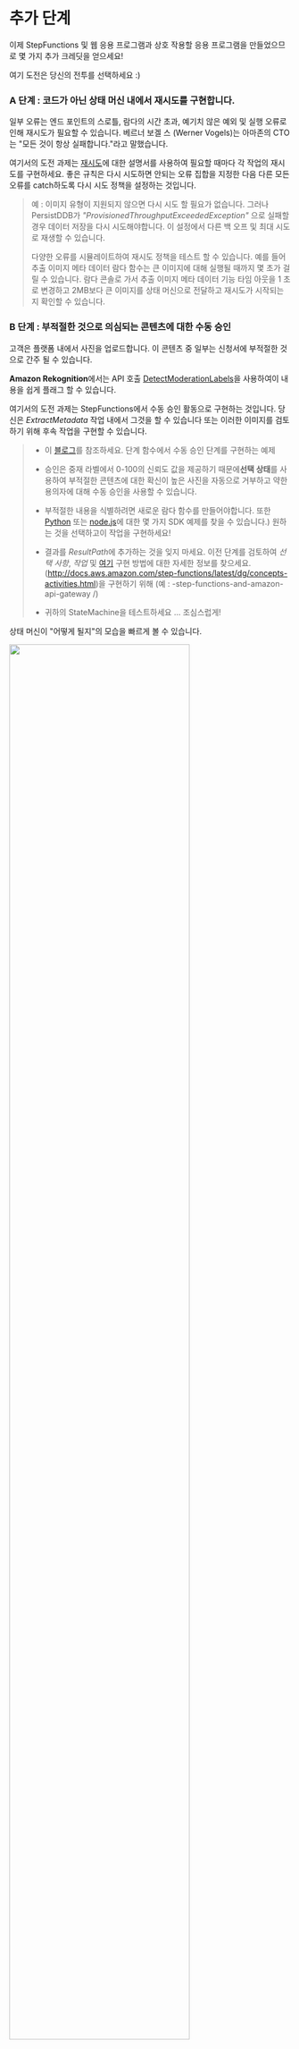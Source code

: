 # 추가 단계

이제 StepFunctions 및 웹 응용 프로그램과 상호 작용할 응용 프로그램을 만들었으므로 몇 가지 추가 크레딧을 얻으세요!

여기 도전은 당신의 전투를 선택하세요 :)

### A 단계 : 코드가 아닌 상태 머신 내에서 재시도를 구현합니다.

일부 오류는 엔드 포인트의 스로틀, 람다의 시간 초과, 예기치 않은 예외 및 실행 오류로 인해 재시도가 필요할 수 있습니다. 베르너 보겔 스 (Werner Vogels)는 아마존의 CTO는 "모든 것이 항상 실패합니다."라고 말했습니다.

여기서의 도전 과제는 [재시도](http://docs.aws.amazon.com/step-functions/latest/dg/amazon-states-language-errors.html)에 대한 설명서를 사용하여 필요할 때마다 각 작업의 재시도를 구현하세요. 좋은 규칙은 다시 시도하면 안되는 오류 집합을 지정한 다음 다른 모든 오류를 catch하도록 다시 시도 정책을 설정하는 것입니다.

> 예 : 이미지 유형이 지원되지 않으면 다시 시도 할 필요가 없습니다. 그러나 PersistDDB가 *"ProvisionedThroughputExceededException"* 으로 실패할 경우 데이터 저장을 다시 시도해야합니다. 이 설정에서 다른 백 오프 및 최대 시도로 재생할 수 있습니다.
>
> 다양한 오류를 시뮬레이트하여 재시도 정책을 테스트 할 수 있습니다. 예를 들어 추출 이미지 메타 데이터 람다 함수는 큰 이미지에 대해 실행될 때까지 몇 초가 걸릴 수 있습니다. 람다 콘솔로 가서 추출 이미지 메타 데이터 기능 타임 아웃을 1 초로 변경하고 2MB보다 큰 이미지를 상태 머신으로 전달하고 재시도가 시작되는지 확인할 수 있습니다.


### B 단계 : 부적절한 것으로 의심되는 콘텐츠에 대한 수동 승인

고객은 플랫폼 내에서 사진을 업로드합니다. 이 콘텐츠 중 일부는 신청서에 부적절한 것으로 간주 될 수 있습니다.

**Amazon Rekognition**에서는 API 호출 [DetectModerationLabels](http://docs.aws.amazon.com/rekognition/latest/dg/API_DetectModerationLabels.html)을 사용하여이 내용을 쉽게 플래그 할 수 있습니다.

여기서의 도전 과제는 StepFunctions에서 수동 승인 활동으로 구현하는 것입니다. 당신은 *ExtractMetadata* 작업 내에서 그것을 할 수 있습니다 또는 이러한 이미지를 검토하기 위해 후속 작업을 구현할 수 있습니다.


> - 이 [블로그](https://aws.amazon.com/blogs/compute/implementing-serverless-manual-approval-steps-in-aws-step-functions-and-amazon-api-gateway/)를 참조하세요. 단계 함수에서 수동 승인 단계를 구현하는 예제
>
> - 승인은 중재 라벨에서 0-100의 신뢰도 값을 제공하기 때문에**선택 상태**를 사용하여 부적절한 콘텐츠에 대한 확신이 높은 사진을 자동으로 거부하고 약한 용의자에 대해 수동 승인을 사용할 수 있습니다.
>
> - 부적절한 내용을 식별하려면 새로운 람다 함수를 만들어야합니다. 또한 [Python](https://boto3.readthedocs.io/en/latest/reference/services/rekognition.html#Rekognition.Client.detect_moderation_labels) 또는 [node.js](http://docs.aws.amazon.com/AWSJavaScriptSDK/latest/AWS/Rekognition.html#detectModerationLabels-property)에 대한 몇 가지 SDK 예제를 찾을 수 있습니다.) 원하는 것을 선택하고이 작업을 구현하세요!
>
> - 결과를 *ResultPath*에 추가하는 것을 잊지 마세요. 이전 단계를 검토하여 *선택 사항*, *작업* 및 [여기](https://aws.amazon.com/blogs/compute/implementing-serverless-manual-approval-steps-in-aws) 구현 방법에 대한 자세한 정보를 찾으세요. (http://docs.aws.amazon.com/step-functions/latest/dg/concepts-activities.html)을 구현하기 위해 (예 : -step-functions-and-amazon-api-gateway /)
>
> - 귀하의 StateMachine을 테스트하세요 ... 조심스럽게!
>

상태 머신이 "어떻게 될지"의 모습을 빠르게 볼 수 있습니다.

<img src="images/additional-step-inappropiate.png" width="80%">

보시다시피 상태 SendToApproval은 활동이 승인되기를 기다리고 있습니다. API 호출을 통해 이러한 작업을 승인하거나 거부 할 수 있습니다. [http://docs.aws.amazon.com/step-functions/latest/apireference/API_SendTaskSuccess.html] 및 [here](http : // docs.aws.amazon.com/step-functions/latest/apireference/API_SendTaskFailure.html).

예를 들어 다음은 활동을 승인하거나 거부하는 두 가지 간단한 스크립트입니다.

***Approve***
```
aws stepfunctions send-task-success --task-token $(aws stepfunctions get-activity-task --activity-arn arn:aws:states:us-west-2:012344556789:activity:sendToApproval | jq .taskToken) --task-output "{}"
```
***Deny***
```
aws stepfunctions send-task-failure --task-token $(aws stepfunctions get-activity-task --activity-arn arn:aws:states:us-west-2:031877956887:activity:sendToApproval | jq .taskToken) --error "InappropiateError"
```
<details>
<summary><strong> JSON 정의를 확장합니다.</strong></summary><p>

```JSON
{
  "StartAt": "ExtractImageMetadata",
  "Comment": "New State Machine - Created with StepEasy",
  "States": {
    "ExtractImageMetadata": {
      "Type": "Task",
      "Resource": "arn:aws:lambda:us-west-2:012345678901:function:sfn-workshop-setup-ExtractMetadata",
      "Catch": [
        {
          "ErrorEquals": [
            "ImageIdentifyError"
          ],
          "ResultPath": "",
          "Next": "NotSupportedImageType"
        }
      ],
      "ResultPath": "$.extractedMetadata",
      "Next": "ImageTypeCheck"
    },
    "NotSupportedImageType": {
      "Type": "Fail",
      "Cause": "Image type not supported!",
      "Error": "FileNotSupported"
    },
    "ImageTypeCheck": {
      "Type": "Choice",
      "Choices": [
        {
          "Or": [
            {
              "Variable": "$.extractedMetadata.format",
              "StringEquals": "JPEG"
            },
            {
              "Variable": "$.extractedMetadata.format",
              "StringEquals": "PNG"
            }
          ],
          "Next": "DetectInappropiate"
        }
      ],
      "Default": "NotSupportedImageType"
    },
    "DetectInappropiate":{
        "Type": "Task",
        "Resource": "arn:aws:lambda:us-west-2:012345678901:function:detectInappropiate",
        "ResultPath": "$.inappropiate",
        "Next": "IsItAppropiate"
      },
      "IsItAppropiate":{
        "Type": "Choice",
        "Choices": [
          {
              "Not": {
                "Variable": "$.inappropiate",
                "BooleanEquals": true
              },
              "Next": "Parallel"
          }
        ],
        "Default": "SendToApproval"
      },
      "SendToApproval":{
        "Type": "Task",
        "Resource": "arn:aws:states:us-west-2:012345678901:activity:sendToApproval",
        "Catch": [
          {
            "ErrorEquals":[ "States.ALL" ],
            "Next": "NotSupportedImageType"
          }
        ],
        "ResultPath": "$.approval",
        "Next": "Parallel"
      },
    "Parallel": {
      "Type": "Parallel",
      "Branches": [
        {
          "StartAt": "DetectLabelsRekognition",
          "Comment": " - Created with StepEasy",
          "States": {
            "DetectLabelsRekognition": {
              "Type": "Task",
              "Resource": "arn:aws:lambda:us-west-2:012345678901:function:sfn-workshop-setup-DetectLabel",
              "End": true
            }
          }
        },
        {
          "StartAt": "Thumbnail",
          "Comment": " - Created with StepEasy",
          "States": {
            "Thumbnail": {
              "Type": "Task",
              "Resource": "arn:aws:lambda:us-west-2:012345678901:function:sfn-workshop-setup-Thumbnail",
              "End": true
            }
          }
        }
      ],
      "ResultPath": "$.parallelResults",
      "Next": "PersistDDB"
    },
    "PersistDDB": {
      "Type": "Task",
      "Resource": "arn:aws:lambda:us-west-2:012345678901:function:sfn-workshop-setup-PersistDDB",
      "End": true
    }
  }
}
```

</details>

### C 단계 : 이미지를 S3로 대량 복사하여 동시성을 테스트합니다.

몇가지 샘플 이미지로 작업 흐름을 끝까지 테스트 했으므로 수천 개의 이미지가있는 S3 버킷의 이미지를 사진 랜딩 버킷에 복사하여이 설정에 부하를 추가 할 수 있습니다.

상태 머신을 설정하려면 여기의 지침을 따르세요.

[https://github.com/awslabs/sync-buckets-state-machine](https://github.com/awslabs/sync-buckets-state-machine)

동일한 상태에서 2 개의 버킷 내용을 동기화하기 위해 다른 상태 머신을 사용합니다.

<img src="images/bucket-sync-state-machine.png" width="80%">

소스 버킷의 경우 사용중인 AWS 지역에 따라 다음을 사용하세요.


Region | S3 Bucket to copy from
------|-------
EU (Ireland) | <span style="font-family:'Courier';"> sfn-image-workshop-bulk-photo-copy-eu-west-1 </span>
US East (N. Virginia) | <span style="font-family:'Courier';"> sfn-image-workshop-bulk-photo-copy-us-east-1 </span>
US West (Oregon) | <span style="font-family:'Courier';">sfn-image-workshop-bulk-photo-copy-us-west-2 </span>

Input to the state machine to sync contents would look like this:

```
{
  "source": "sfn-image-workshop-bulk-photo-copy-eu-west-1",
  "destination": "<REPLACE_WITH_YOUR_PhotoLandingS3Bucket>",
  "prefix": "Incoming/"

}
```


가져온 이미지를 탐색하려면 웹 응용 프로그램에서`stepfunction` 사용자를 사용하세요.

<img src="images/bulk-import-user.png" width="60%">

앨범 목록이 표시되어야합니다.

<img src="images/bulk-import-albumlist.png" width="60%">

생성 된 태그, 메타 데이터 및 미리보기 이미지 탐색 :
<img src="images/bulk-import-album1.png" width="90%">


#### 모니터링 및 측정 항목

CloudWatch Metrics 콘솔로 이동하여 State Machine 이름을 검색하여 실행 메트릭을 탐색하세요. 성공 / 실패 측정 항목에 대해 '합계'통계를 사용합니다.

<img src="images/cloudwatch-state-machine-metrics.png" width="80%">

버킷에 복사 된 모든 이미지가 Step Functions에 의해 처리 되었습니까? 다음 두 가지 방법으로 확인할 수 있습니다.

1. 람다 트리거 (Lambda trigger) 기능 ([람다 콘솔](https://us-west-2.console.aws.amazon.com/lambda/home?region=us-west-2))의 메트릭으로 이동하세요. ```StartExecution```을 포함하는 함수 이름을 검색하세요. 해당 기능을 클릭하고**모니터링**탭으로 이동하세요.**호출 오류**가 보이십니까? 오류가 무엇인지 확인하려면 람다 로그를 확인하세요.
1. DynamoDB 테이블 (```sfn-workshop-resources-ImageMetadataDDBTable-``으로 시작하는 테이블 이름을 찾습니다)에서**errReason**필드 (또는**executionArn**field equals**ERR**) :

<img src="images/dynamo-screenshot.png" width="80%">
